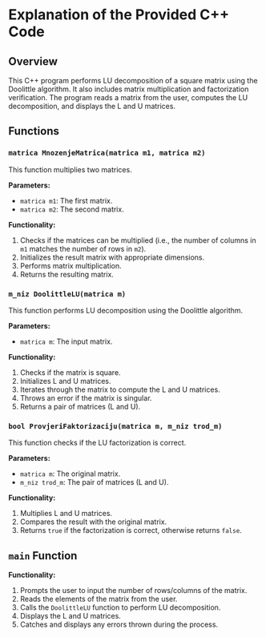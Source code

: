 # Explanation of the Provided C++ Code

## Overview
This C++ program performs LU decomposition of a square matrix using the Doolittle algorithm. It also includes matrix multiplication and factorization verification. The program reads a matrix from the user, computes the LU decomposition, and displays the L and U matrices.

## Functions

### `matrica MnozenjeMatrica(matrica m1, matrica m2)`
This function multiplies two matrices.

**Parameters:**
- `matrica m1`: The first matrix.
- `matrica m2`: The second matrix.

**Functionality:**
1. Checks if the matrices can be multiplied (i.e., the number of columns in `m1` matches the number of rows in `m2`).
2. Initializes the result matrix with appropriate dimensions.
3. Performs matrix multiplication.
4. Returns the resulting matrix.

### `m_niz DoolittleLU(matrica m)`
This function performs LU decomposition using the Doolittle algorithm.

**Parameters:**
- `matrica m`: The input matrix.

**Functionality:**
1. Checks if the matrix is square.
2. Initializes L and U matrices.
3. Iterates through the matrix to compute the L and U matrices.
4. Throws an error if the matrix is singular.
5. Returns a pair of matrices (L and U).

### `bool ProvjeriFaktorizaciju(matrica m, m_niz trod_m)`
This function checks if the LU factorization is correct.

**Parameters:**
- `matrica m`: The original matrix.
- `m_niz trod_m`: The pair of matrices (L and U).

**Functionality:**
1. Multiplies L and U matrices.
2. Compares the result with the original matrix.
3. Returns `true` if the factorization is correct, otherwise returns `false`.

## `main` Function

**Functionality:**
1. Prompts the user to input the number of rows/columns of the matrix.
2. Reads the elements of the matrix from the user.
3. Calls the `DoolittleLU` function to perform LU decomposition.
4. Displays the L and U matrices.
5. Catches and displays any errors thrown during the process.